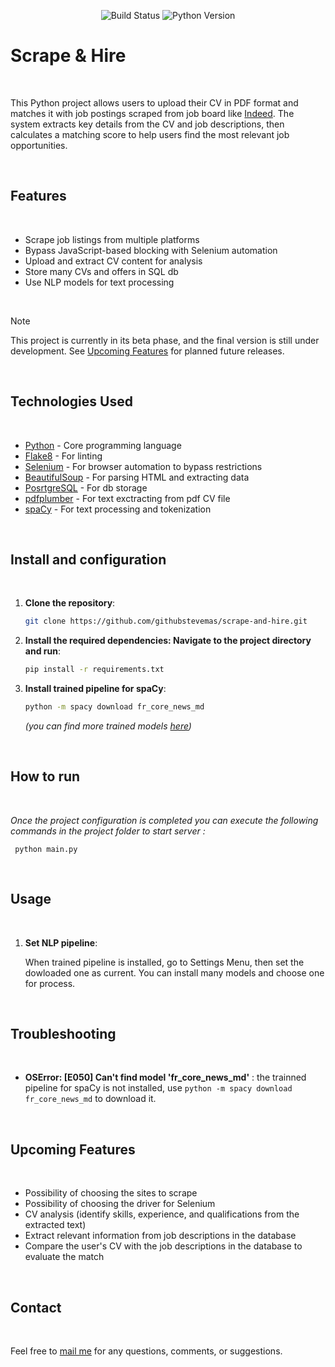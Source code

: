 <p align="center">
  <img src="https://github.com/githubstevemas/scrape-and-hire/actions/workflows/ci.yml/badge.svg" alt="Build Status">
  <img src="https://img.shields.io/badge/python-3.10%2B-blue.svg" alt="Python Version">
</p>

# Scrape & Hire
<br>
 
This Python project allows users to upload their CV in PDF format and matches it with job postings scraped from job board like [Indeed](https://indeed.com). The system extracts key details from the CV and job descriptions, then calculates a matching score to help users find the most relevant job opportunities.

<br>

## Features
<br>

- Scrape job listings from multiple platforms
- Bypass JavaScript-based blocking with Selenium automation
- Upload and extract CV content for analysis
- Store many CVs and offers in SQL db
- Use NLP models for text processing
  
<br>

> [!NOTE]
> This project is currently in its beta phase, and the final version is still under development. See [Upcoming Features](#upcoming-features) for planned future releases.

<br>

## Technologies Used
<br>

- [Python](https://www.python.org/) - Core programming language
- [Flake8](https://flake8.pycqa.org/en/latest/) - For linting
- [Selenium](https://www.selenium.dev/) - For browser automation to bypass restrictions
- [BeautifulSoup](https://www.crummy.com/software/BeautifulSoup/) - For parsing HTML and extracting data
- [PosrtgreSQL](https://www.postgresql.org/) - For db storage
- [pdfplumber](https://github.com/jsvine/pdfplumber) - For text exctracting from pdf CV file
- [spaCy](https://spacy.io/) - For text processing and tokenization

<br>

## Install and configuration
<br>

1. **Clone the repository**:
   
   ```bash
   git clone https://github.com/githubstevemas/scrape-and-hire.git
   ```
   
2. **Install the required dependencies: Navigate to the project directory and run**:
   
   ```bash
   pip install -r requirements.txt
   ```
   
3. **Install trained pipeline for spaCy**:
   
   ```bash
   python -m spacy download fr_core_news_md
   ```
   *(you can find more trained models [here](https://spacy.io/models))*

<br>

## How to run
<br>

*Once the project configuration is completed you can execute the following commands in the project folder to start server :*
```
 python main.py
```

<br>

## Usage
<br>

1. **Set NLP pipeline**:
   
   When trained pipeline is installed, go to Settings Menu, then set the dowloaded one as current. You can install many models and choose one for process.

<br>

## Troubleshooting
<br>

- **OSError: [E050] Can't find model 'fr_core_news_md'** : the trainned pipeline for spaCy is not installed, use ``python -m spacy download fr_core_news_md`` to download it.

<br>

## Upcoming Features
<br>

- Possibility of choosing the sites to scrape
- Possibility of choosing the driver for Selenium
- CV analysis (identify skills, experience, and qualifications from the extracted text)
- Extract relevant information from job descriptions in the database
- Compare the user's CV with the job descriptions in the database to evaluate the match

<br>

## Contact
<br>

Feel free to [mail me](mailto:mas.ste@gmail.com) for any questions, comments, or suggestions.
